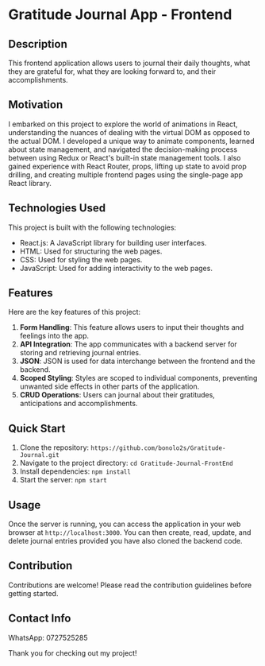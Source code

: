 # Gratitude Journal App - Frontend

## Description
This frontend application allows users to journal their daily thoughts, what they are grateful for, what they are looking forward to, and their accomplishments.

## Motivation
I embarked on this project to explore the world of animations in React, understanding the nuances of dealing with the virtual DOM as opposed to the actual DOM. I developed a unique way to animate components, learned about state management, and navigated the decision-making process between using Redux or React's built-in state management tools. I also gained experience with React Router, props, lifting up state to avoid prop drilling, and creating multiple frontend pages using the single-page app React library.

## Technologies Used
This project is built with the following technologies:

- React.js: A JavaScript library for building user interfaces.
- HTML: Used for structuring the web pages.
- CSS: Used for styling the web pages.
- JavaScript: Used for adding interactivity to the web pages.

## Features
Here are the key features of this project:

1. **Form Handling**: This feature allows users to input their thoughts and feelings into the app.
2. **API Integration**: The app communicates with a backend server for storing and retrieving journal entries.
3. **JSON**: JSON is used for data interchange between the frontend and the backend.
4. **Scoped Styling**: Styles are scoped to individual components, preventing unwanted side effects in other parts of the application.
5. **CRUD Operations**: Users can journal about their gratitudes, anticipations and accomplishments.

## Quick Start
1. Clone the repository: `https://github.com/bonolo2s/Gratitude-Journal.git`
2. Navigate to the project directory: `cd Gratitude-Journal-FrontEnd`
3. Install dependencies: `npm install`
4. Start the server: `npm start`

## Usage
Once the server is running, you can access the application in your web browser at `http://localhost:3000`. You can then create, read, update, and delete journal entries provided you have also
cloned the backend code.

## Contribution
Contributions are welcome! Please read the contribution guidelines before getting started.

## Contact Info
WhatsApp: 0727525285

Thank you for checking out my project!
